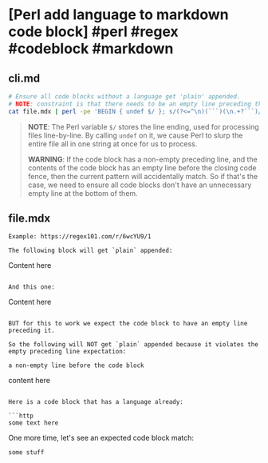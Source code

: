 # [Perl add language to markdown code block] #perl #regex #codeblock #markdown

## cli.md

```bash
# Ensure all code blocks without a language get 'plain' appended.
# NOTE: constraint is that there needs to be an empty line preceding the code block.
cat file.mdx | perl -pe 'BEGIN { undef $/ }; s/(?<=^\n)(```)(\n.+?```)/\1plain\2/s'
```

> **NOTE**: The Perl variable `$/` stores the line ending, used for processing files line-by-line. By calling `undef` on it, we cause Perl to slurp the entire file all in one string at once for us to process.
>
> **WARNING**: If the code block has a non-empty preceding line, and the contents of the code block has an empty line before the closing code fence, then the current pattern will accidentally match. So if that's the case, we need to ensure all code blocks don't have an unnecessary empty line at the bottom of them.

## file.mdx

```mdx
Example: https://regex101.com/r/6wcYU9/1

The following block will get `plain` appended:

```
Content here
```

And this one:

```
Content here
```

BUT for this to work we expect the code block to have an empty line preceding it.

So the following will NOT get `plain` appended because it violates the empty preceding line expectation:

a non-empty line before the code block
```
content here
```

Here is a code block that has a language already:

```http
some text here
```

One more time, let's see an expected code block match:

```
some stuff
```
```

